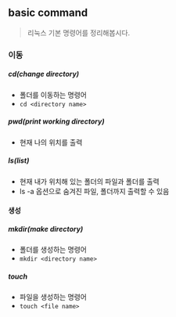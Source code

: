 ## basic command

> 리눅스 기본 명령어를 정리해봅시다.



### 이동

##### cd(change directory)

- 폴더를 이동하는 명령어
- `cd <directory name>`



##### pwd(print working directory)

- 현재 나의 위치를 출력

##### ls(list)

- 현재 내가 위치해 있는 폴더의 파일과 폴더를 출력
- ls -a 옵션으로 숨겨진 파일, 폴더까지 출력할 수 있음

#### 생성

##### mkdir(make directory)

- 폴더를 생성하는 명령어
- `mkdir <directory name>`



##### touch

- 파일을 생성하는 명령어
- `touch <file name>`



